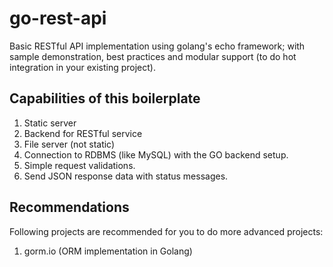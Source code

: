 # go-rest-api

Basic RESTful API implementation using golang's echo framework; with sample demonstration, best practices and modular support (to do hot integration in your existing project).

## Capabilities of this boilerplate

1. Static server
2. Backend for RESTful service
3. File server (not static)
4. Connection to RDBMS (like MySQL) with the GO backend setup.
5. Simple request validations.
6. Send JSON response data with status messages.

## Recommendations

Following projects are recommended for you to do more advanced projects:

1. gorm.io (ORM implementation in Golang)
